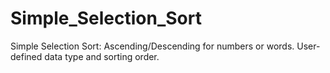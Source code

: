 # Simple_Selection_Sort
Simple Selection Sort: Ascending/Descending for numbers or words. User-defined data type and sorting order.
